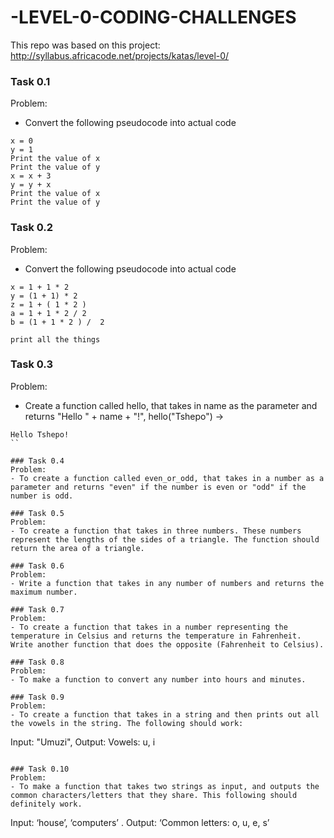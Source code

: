 # -LEVEL-0-CODING-CHALLENGES
This repo was based on this project: http://syllabus.africacode.net/projects/katas/level-0/

### Task 0.1
Problem:
- Convert the following pseudocode into actual code
```
x = 0
y = 1
Print the value of x
Print the value of y
x = x + 3
y = y + x
Print the value of x
Print the value of y
```

### Task 0.2
Problem:
- Convert the following pseudocode into actual code
```
x = 1 + 1 * 2
y = (1 + 1) * 2
z = 1 + ( 1 * 2 )
a = 1 + 1 * 2 / 2
b = (1 + 1 * 2 ) /  2

print all the things
```

### Task 0.3
Problem:
- Create a function called hello, that takes in name as the parameter and returns "Hello " + name + "!", 
hello("Tshepo") -> 
```
Hello Tshepo!
``

### Task 0.4
Problem:
- To create a function called even_or_odd, that takes in a number as a parameter and returns "even" if the number is even or "odd" if the number is odd.

### Task 0.5
Problem:
- To create a function that takes in three numbers. These numbers represent the lengths of the sides of a triangle. The function should return the area of a triangle.

### Task 0.6
Problem:
- Write a function that takes in any number of numbers and returns the maximum number.

### Task 0.7
Problem:
- To create a function that takes in a number representing the temperature in Celsius and returns the temperature in Fahrenheit. Write another function that does the opposite (Fahrenheit to Celsius).

### Task 0.8
Problem:
- To make a function to convert any number into hours and minutes.

### Task 0.9
Problem: 
- To create a function that takes in a string and then prints out all the vowels in the string. The following should work:
```
 Input: "Umuzi", Output: Vowels: u, i
 ```

 ### Task 0.10
Problem:
- To make a function that takes two strings as input, and outputs the common characters/letters that they share. This following should definitely work.
```
 Input: ‘house’, ‘computers’ . Output: ‘Common letters: o, u, e, s’
```
